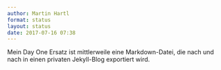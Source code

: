 ```yaml
---
author: Martin Hartl
format: status
layout: status
date: 2017-07-16 07:38
---
```

Mein Day One Ersatz ist mittlerweile eine Markdown-Datei, die nach und nach in einen privaten Jekyll-Blog exportiert wird.